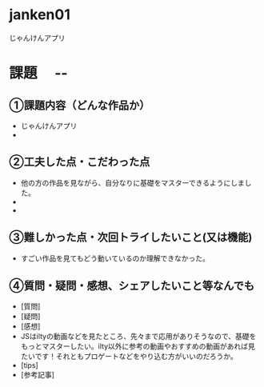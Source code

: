 # janken01
じゃんけんアプリ
# 課題　 --

## ①課題内容（どんな作品か）
- じゃんけんアプリ
- 
## ②工夫した点・こだわった点
- 他の方の作品を見ながら、自分なりに基礎をマスターできるようにしました。
- 
- 

## ③難しかった点・次回トライしたいこと(又は機能)
- すごい作品を見てもどう動いているのか理解できなかった。

## ④質問・疑問・感想、シェアしたいこと等なんでも
- [質問]
- [疑問]
- [感想]
- JSはiltyの動画などを見たところ、先々まで応用がありそうなので、基礎をもっとマスターしたい。ilty以外に参考の動画やおすすめの動画があれば見たいです！それともプロゲートなどをやり込む方がいいのだろうか。
- [tips]
- [参考記事]
